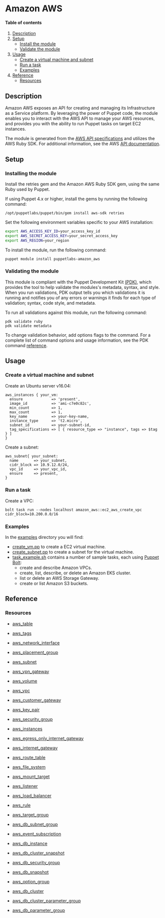 # Amazon AWS

#### Table of contents

1. [Description](#description)
2. [Setup](#setup)
   * [Install the module](#installing-the-module)
   * [Validate the module](#validating-the-module)
3. [Usage](#usage)
   * [Create a virtual machine and subnet](#create-a-virtual-machine-and-subnet)
   * [Run a task](#run-a-task)
   * [Examples](examples)
4. [Reference](#reference)
   * [Resources](#resources)

## Description

Amazon AWS exposes an API for creating and managing its Infrastructure as a Service platform. By leveraging the power of Puppet code, the module enables you to interact with the AWS API to manage your AWS resources, and provides you with the ability to run Puppet tasks on target EC2 instances.

The module is generated from the [AWS API specifications](https://github.com/aws/aws-sdk-go-v2/tree/master/models/apis) and utilizes the AWS Ruby SDK. For additional information, see the AWS [API documentation](https://docs.aws.amazon.com/index.html#lang/en_us).

## Setup

### Installing the module

Install the retries gem and the Amazon AWS Ruby SDK gem, using the same Ruby used by Puppet.

If using Puppet 4.x or higher, install the gems by running the following command:

```
/opt/puppetlabs/puppet/bin/gem install aws-sdk retries
```

Set the following environment variables specific to your AWS installation:

```bash
export AWS_ACCESS_KEY_ID=your_access_key_id
export AWS_SECRET_ACCESS_KEY=your_secret_access_key
export AWS_REGION=your_region
```

To install the module, run the following command:

```
puppet module install puppetlabs-amazon_aws
```

### Validating the module

This module is compliant with the Puppet Development Kit [(PDK)](https://puppet.com/docs/pdk/1.x/pdk.html), which provides the tool to help validate the modules's metadata, syntax, and style. When you run validations, PDK output tells you which validations it is running and notifies you of any errors or warnings it finds for each type of validation; syntax, code style, and metadata.

To run all validations against this module, run the following command:

```
pdk validate ruby
pdk validate metadata
``` 

To change validation behavior, add options flags to the command. For a complete list of command options and usage information, see the PDK command [reference](https://puppet.com/docs/pdk/1.x/pdk_reference.html#pdk-validate-command).

## Usage

### Create a virtual machine and subnet

Create an Ubuntu server v16.04:

```puppet
aws_instances { your_vm:
  ensure             => 'present',
  image_id           => 'ami-c7e0c82c',
  min_count          => 1,
  max_count          => 1,
  key_name           => your-key-name,
  instance_type      => 't2.micro',
  subnet_id          => your-subnet-id,
  tag_specifications => [ { resource_type => "instance", tags => $tag } ]
}
```

Create a subnet:

```puppet
aws_subnet{ your_subnet:
  name       => your_subnet,
  cidr_block => 10.9.12.0/24,
  vpc_id     => your_vpc_id,
  ensure     => present,
}
```

### Run a task

Create a VPC:

`bolt task run --nodes localhost amazon_aws::ec2_aws_create_vpc cidr_block=10.200.0.0/16`

### Examples

In the [examples](https://github.com/puppetlabs/puppetlabs-amazon_aws/blob/master/examples) directory you will find:

* [create_vm.pp](https://github.com/puppetlabs/puppetlabs-amazon_aws/blob/master/examples/create_vm.pp) to create a EC2 virtual machine.
* [create_subnet.pp](https://github.com/puppetlabs/puppetlabs-amazon_aws/blob/master/examples/create_subnet.pp) to create a subnet for the virtual machine.
* [task_example.sh](https://github.com/puppetlabs/puppetlabs-amazon_aws/blob/master/examples/task_example.sh) contains a number of sample tasks, each using [Puppet Bolt](https://puppet.com/docs/bolt/0.x/bolt.html):
  * create and describe Amazon VPCs.
  * create, list, describe, or delete an Amazon EKS cluster.
  * list or delete an AWS Storage Gateway.
  * create or list Amazon S3 buckets.

## Reference

### Resources



* [aws_table](aws_table.md)

* [aws_tags](aws_tags.md)
* [aws_network_interface](aws_network_interface.md)
* [aws_placement_group](aws_placement_group.md)
* [aws_subnet](aws_subnet.md)
* [aws_vpn_gateway](aws_vpn_gateway.md)
* [aws_volume](aws_volume.md)
* [aws_vpc](aws_vpc.md)
* [aws_customer_gateway](aws_customer_gateway.md)
* [aws_key_pair](aws_key_pair.md)
* [aws_security_group](aws_security_group.md)
* [aws_instances](aws_instances.md)
* [aws_egress_only_internet_gateway](aws_egress_only_internet_gateway.md)
* [aws_internet_gateway](aws_internet_gateway.md)
* [aws_route_table](aws_route_table.md)

* [aws_file_system](aws_file_system.md)
* [aws_mount_target](aws_mount_target.md)

* [aws_listener](aws_listener.md)
* [aws_load_balancer](aws_load_balancer.md)
* [aws_rule](aws_rule.md)
* [aws_target_group](aws_target_group.md)

* [aws_db_subnet_group](aws_db_subnet_group.md)
* [aws_event_subscription](aws_event_subscription.md)
* [aws_db_instance](aws_db_instance.md)
* [aws_db_cluster_snapshot](aws_db_cluster_snapshot.md)
* [aws_db_security_group](aws_db_security_group.md)
* [aws_db_snapshot](aws_db_snapshot.md)
* [aws_option_group](aws_option_group.md)
* [aws_db_cluster](aws_db_cluster.md)
* [aws_db_cluster_parameter_group](aws_db_cluster_parameter_group.md)
* [aws_db_parameter_group](aws_db_parameter_group.md)

